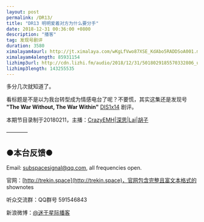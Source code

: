 ```yaml
---
layout: post
permalink: /DR13/
title: "DR13 明明爱着对方为什么要分手"
date: 2018-12-31 00:36:00 +0800
description: "播客"
tag: 发现号剧评
duration: 3580
ximalayam4aurl: http://jt.ximalaya.com/wKgLfVwo87XSE_KdAbo5RADDSoA001.m4a?channel=rss&amp;album_id=3135361&amp;track_id=148918153&amp;uid=6418191&amp;jt=http://audio.xmcdn.com/group54/M05/AA/F5/wKgLfVwo87XSE_KdAbo5RADDSoA001.m4a
ximalayam4alength: 85931154
lizhimp3url: http://cdn.lizhi.fm/audio/2018/12/31/5018029185570332806_ud.mp3
lizhimp3length: 143255535
---   
```


多分几次就知道了。

看标题是不是以为我台转型成为情感电台了呢？不要慌，其实这集还是发现号 **&quot;The War Without, The War Within&quot;** [DIS](http://memory-alpha.wikia.com/wiki/DIS)[1x14](http://memory-alpha.wikia.com/wiki/DIS_Season_1) 剧评。

本期节目录制于20180211，主播：[CrazyEMH](mailto:emh@trekin.space)\|[深思](mailto:deepthought@trekin.space)\|[Lai](http://weibo.com/daishengniao)\|[胡子](https://weibo.com/p/1005051764117203)

————

## ●本台反馈●

Email: [subspacesignal@qq.com](mailto:subspacesignal@qq.com), all frequencies open.

官网：[http://trekin.space](http://trekin.space)，官网包含完整且富文本格式的 shownotes

听众交流群：QQ群号 591546843

新浪微博：[@迷于星际播客](http://weibo.com/lostinst)

